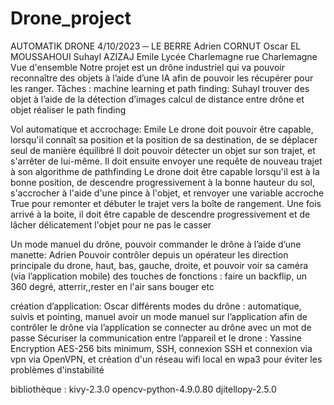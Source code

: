 # Drone_project


AUTOMATIK DRONE
4/10/2023
─
LE BERRE Adrien
CORNUT Oscar
EL MOUSSAHOUI Suhayl
AZIZAJ Emile
Lycée Charlemagne 
rue Charlemagne
Vue d'ensemble
Notre projet est un drône industriel qui va pouvoir reconnaître des objets à l’aide d’une IA afin de pouvoir les récupérer pour les ranger. 
Tâches :
machine learning et path finding: Suhayl
trouver des objet à l’aide de la détection d’images
calcul de distance entre drône et objet 
réaliser le path finding

Vol automatique et accrochage: Emile
Le drone doit pouvoir être capable, lorsqu'il connaît sa position et la position de sa destination, de se déplacer seul de manière équilibré
Il doit pouvoir détecter un objet sur son trajet, et s'arrêter de lui-même. Il doit ensuite envoyer une requête de nouveau trajet à son algorithme de pathfinding
Le drone doit être capable lorsqu'il est à la bonne position, de descendre progressivement à la bonne hauteur du sol, s'accrocher à l'aide d'une pince à l'objet, et renvoyer une variable accroche True pour remonter et débuter le trajet vers la boîte de rangement.
Une fois arrivé à la boite, il doit être capable de descendre progressivement et de lâcher délicatement l'objet pour ne pas le casser

Un mode manuel du drône, pouvoir commander le drône à l’aide d’une manette: Adrien
Pouvoir contrôler depuis un opérateur les direction principale du drone, haut, bas, gauche, droite, et pouvoir voir sa caméra (via l’application mobile)
des touches de fonctions : faire un backflip, un 360 degré, atterrir,,rester en l'air sans bouger etc


création d’application: Oscar
différents modes du drône : automatique, suivis et pointing, manuel
avoir un mode manuel sur l’application afin de contrôler le drône via l’application
se connecter au drône avec un mot de passe
Sécuriser la communication entre l’appareil et le drone : Yassine 
Encryption AES-256 bits minimum, SSH, connexion SSH et connexion via vpn via OpenVPN, et création d'un réseau wifi local en wpa3  pour éviter les problèmes d'instabilité 


bibliothèque :
kivy-2.3.0
opencv-python-4.9.0.80
djitellopy-2.5.0
